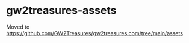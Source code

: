 gw2treasures-assets
===================

Moved to https://github.com/GW2Treasures/gw2treasures.com/tree/main/assets
